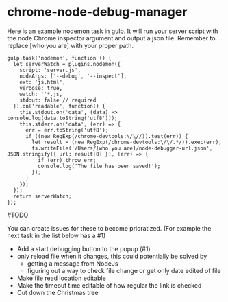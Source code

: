 # chrome-node-debug-manager


Here is an example nodemon task in gulp. It will run your server script with the node Chrome inspector argument and output a json file. Remember to replace [who you are] with your proper path.
```
gulp.task('nodemon', function () {
  let serverWatch = plugins.nodemon({
    script: 'server.js',
    nodeArgs: ['--debug', '--inspect'],
    ext: 'js,html',
    verbose: true,
    watch: ''*.js,
    stdout: false // required
  }).on('readable', function() {
    this.stdout.on('data', (data) => console.log(data.toString('utf8')));
    this.stderr.on('data', (err) => {
      err = err.toString('utf8');
      if ((new RegExp(/chrome-devtools:\/\//)).test(err)) {
        let result = (new RegExp(/chrome-devtools:\/\/.*/)).exec(err);
        fs.writeFile('/Users/[who you are]/node-debugger-url.json', JSON.stringify({ url: result[0] }), (err) => {
          if (err) throw err;
          console.log('The file has been saved!');
        });
      }
    });
  });
  return serverWatch;
});
```

#TODO

You can create issues for these to become prioratized. (For example the next task in the list below has a #1)

- Add a start debugging button to the popup (#1)
- only reload file when it changes, this could potentially be solved by
  - getting a message from NodeJs
  - figuring out a way to check file change or get only date edited of file
- Make file read location editable
- Make the timeout time editable of how regular the link is checked
- Cut down the Christmas tree